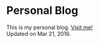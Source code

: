 Personal Blog
================
This is my personal blog. [Visit me!](https://stlong0521.github.io)
<br />
Updated on Mar 21, 2016.
